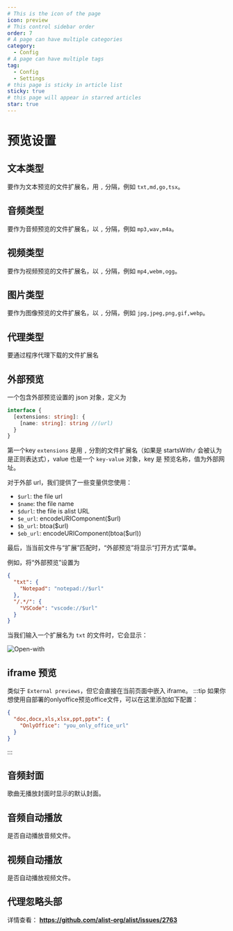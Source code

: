 ```yaml
---
# This is the icon of the page
icon: preview
# This control sidebar order
order: 7
# A page can have multiple categories
category:
  - Config
# A page can have multiple tags
tag:
  - Config
  - Settings
# this page is sticky in article list
sticky: true
# this page will appear in starred articles
star: true
---
```


# 预览设置

## 文本类型

要作为文本预览的文件扩展名，用 `,` 分隔，例如 `txt,md,go,tsx`。

## 音频类型

要作为音频预览的文件扩展名，以 `,` 分隔，例如 `mp3,wav,m4a`。

## 视频类型

要作为视频预览的文件扩展名，以 `,` 分隔，例如 `mp4,webm,ogg`。

## 图片类型

要作为图像预览的文件扩展名，以 `,` 分隔，例如 `jpg,jpeg,png,gif,webp`。

## 代理类型

要通过程序代理下载的文件扩展名

## 外部预览

一个包含外部预览设置的 json 对象，定义为

```typescript
interface {
  [extensions: string]: {
    [name: string]: string //(url)
  }
}
```

第一个key `extensions` 是用 `,` 分割的文件扩展名（如果是 startsWith`/` 会被认为是正则表达式），value 也是一个 `key-value` 对象，key 是 预览名称，值为外部网址。

对于外部 url，我们提供了一些变量供您使用：

- `$url`: the file url
- `$name`: the file name
- `$durl`: the file is alist URL
- `$e_url`: encodeURIComponent($url)
- `$b_url`: btoa($url)
- `$eb_url`: encodeURIComponent(btoa($url))

最后，当当前文件与“扩展”匹配时，“外部预览”将显示“打开方式”菜单。

例如，将“外部预览”设置为

```json
{
  "txt": {
    "Notepad": "notepad://$url"
  },
  "/.*/": {
    "VSCode": "vscode://$url"
  }
}
```

当我们输入一个扩展名为 `txt` 的文件时，它会显示：

![Open-with](/img/config/open-with.png)

## iframe 预览

类似于 `External previews`，但它会直接在当前页面中嵌入 iframe。
:::tip
如果你想使用自部署的onlyoffice预览office文件，可以在这里添加如下配置：

```json
{
  "doc,docx,xls,xlsx,ppt,pptx": {
    "OnlyOffice": "you_only_office_url"
  }
}
```

:::

## 音频封面

歌曲无播放封面时显示的默认封面。

## 音频自动播放

是否自动播放音频文件。

## 视频自动播放

是否自动播放视频文件。

## 代理忽略头部

详情查看： **https://github.com/alist-org/alist/issues/2763**


